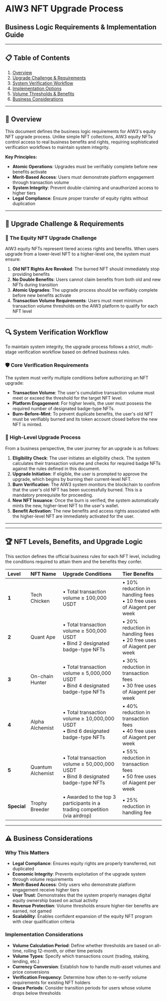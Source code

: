 

# AIW3 NFT Upgrade Process
## Business Logic Requirements & Implementation Guide

---

## 📋 Table of Contents

1. [Overview](#overview)
2. [Upgrade Challenge & Requirements](#upgrade-challenge--requirements)
3. [System Verification Workflow](#system-verification-workflow)
4. [Implementation Options](#implementation-options)
5. [Volume Thresholds & Benefits](#volume-thresholds--benefits)
6. [Business Considerations](#business-considerations)

---

## 🎯 Overview

This document defines the business logic requirements for AIW3's equity NFT upgrade process. Unlike simple NFT collections, AIW3 equity NFTs control access to real business benefits and rights, requiring sophisticated verification workflows to maintain system integrity.

**Key Principles:**
- **Atomic Operations**: Upgrades must be verifiably complete before new benefits activate
- **Merit-Based Access**: Users must demonstrate platform engagement through transaction volume
- **System Integrity**: Prevent double-claiming and unauthorized access to higher tiers
- **Legal Compliance**: Ensure proper transfer of equity rights without duplication

---

## 🔄 Upgrade Challenge & Requirements

### 🎯 The Equity NFT Upgrade Challenge

AIW3 equity NFTs represent tiered access rights and benefits. When users upgrade from a lower-level NFT to a higher-level one, the system must ensure:

1. **Old NFT Rights Are Revoked**: The burned NFT should immediately stop providing benefits
2. **No Double Benefits**: Users cannot claim benefits from both old and new NFTs during transition
3. **Atomic Upgrades**: The upgrade process should be verifiably complete before new benefits activate
4. **Transaction Volume Requirements**: Users must meet minimum transaction volume thresholds on the AIW3 platform to qualify for each NFT level

---

## 🔍 System Verification Workflow

To maintain system integrity, the upgrade process follows a strict, multi-stage verification workflow based on defined business rules.

### 🛡️ Core Verification Requirements

The system must verify multiple conditions before authorizing an NFT upgrade:

- **Transaction Volume**: The user's cumulative transaction volume must meet or exceed the threshold for the target NFT level.
- **Platform Engagement**: For higher levels, the user must possess the required number of designated badge-type NFTs.
- **Burn-Before-Mint**: To prevent duplicate benefits, the user's old NFT must be verifiably burned and its token account closed before the new NFT is minted.

### 🔄 High-Level Upgrade Process

From a business perspective, the user journey for an upgrade is as follows:

1.  **Eligibility Check**: The user initiates an eligibility check. The system calculates their transaction volume and checks for required badge NFTs against the rules defined in this document.
2.  **Upgrade Initiation**: If eligible, the user is prompted to approve the upgrade, which begins by burning their current-level NFT.
3.  **Burn Verification**: The AIW3 system monitors the blockchain to confirm that the user's old NFT has been successfully burned. This is a mandatory prerequisite for proceeding.
4.  **New NFT Issuance**: Once the burn is verified, the system automatically mints the new, higher-level NFT to the user's wallet.
5.  **Benefit Activation**: The new benefits and access rights associated with the higher-level NFT are immediately activated for the user.

---


---

## 🏆 NFT Levels, Benefits, and Upgrade Logic

This section defines the official business rules for each NFT level, including the conditions required to attain them and the benefits they confer.

| Level | NFT Name | Upgrade Conditions | Tier Benefits |
|:---|:---|:---|:---|
| **1** | Tech Chicken | • Total transaction volume ≥ 100,000 USDT | • 10% reduction in handling fees<br>• 10 free uses of Aiagent per week |
| **2** | Quant Ape | • Total transaction volume ≥ 500,000 USDT<br>• Bind 2 designated badge-type NFTs | • 20% reduction in handling fees<br>• 20 free uses of Aiagent per week |
| **3** | On-chain Hunter | • Total transaction volume ≥ 5,000,000 USDT<br>• Bind 4 designated badge-type NFTs | • 30% reduction in transaction fees<br>• 30 free uses of Aiagent per week |
| **4** | Alpha Alchemist | • Total transaction volume ≥ 10,000,000 USDT<br>• Bind 6 designated badge-type NFTs | • 40% reduction in transaction fees<br>• 40 free uses of Aiagent per week |
| **5** | Quantum Alchemist | • Total transaction volume ≥ 50,000,000 USDT<br>• Bind 8 designated badge-type NFTs | • 55% reduction in transaction fees<br>• 50 free uses of Aiagent per week |
| **Special** | Trophy Breeder | • Awarded to the top 3 participants in a trading competition (via airdrop) | • 25% reduction in handling fee |

---

## ⚠️ Business Considerations

### Why This Matters
- **Legal Compliance**: Ensures equity rights are properly transferred, not duplicated
- **Economic Integrity**: Prevents exploitation of the upgrade system through volume requirements
- **Merit-Based Access**: Only users who demonstrate platform engagement receive higher tiers
- **User Trust**: Demonstrates that the system properly manages digital equity ownership based on actual activity
- **Revenue Protection**: Volume thresholds ensure higher-tier benefits are earned, not gamed
- **Scalability**: Enables confident expansion of the equity NFT program with clear qualification criteria

### Implementation Considerations
- **Volume Calculation Period**: Define whether thresholds are based on all-time, rolling 12-month, or other time periods
- **Volume Types**: Specify which transactions count (trading, staking, lending, etc.)
- **Currency Conversion**: Establish how to handle multi-asset volumes and price conversions
- **Verification Frequency**: Determine how often to re-verify volume requirements for existing NFT holders
- **Grace Periods**: Consider transition periods for users whose volume drops below thresholds
